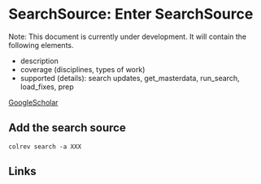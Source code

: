 # SearchSource: Enter SearchSource

Note: This document is currently under development. It will contain the following elements.

- description
- coverage (disciplines, types of work)
- supported (details): search updates, get_masterdata, run_search, load_fixes, prep

[GoogleScholar](https://scholar.google.de/)

## Add the search source

```
colrev search -a XXX
```

## Links
